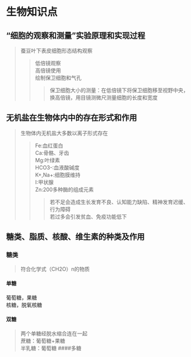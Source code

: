 # **生物知识点**
## “细胞的观察和测量”实验原理和实现过程
>蚕豆叶下表皮细胞形态结构观察
>>低倍镜观察  
>>高倍镜使用  
>>绘制保卫细胞和气孔  
>>>保卫细胞大小的测量：在低倍镜下将保卫细胞移至视野中央，换高倍镜，用目镜测微尺测量细胞的长度和宽度

## 无机盐在生物体内中的存在形式和作用
>生物体内无机盐大多数以离子形式存在
>>Fe:血红蛋白  
>>Ca:骨骼、牙齿  
>>Mg:叶绿素  
>>HCO3-:血液酸碱度  
>>K+,Na+:细胞膜维持  
>>I:甲状腺  
>>Zn:200多种酶的组成元素  
>>>若不足会造成生长发育不良、认知能力缺陷、精神发育迟缓、行为障碍  
>>>若过多会引发贫血、免疫功能低下

## 糖类、脂质、核酸、维生素的种类及作用
### 糖类
>符合化学式（CH2O）n的物质
#### 单糖
葡萄糖，果糖  
核糖，脱氧核糖  
#### 双糖
>两个单糖经脱水缩合连在一起  
蔗糖：葡萄糖+果糖  
半乳糖：葡萄糖
####多糖
